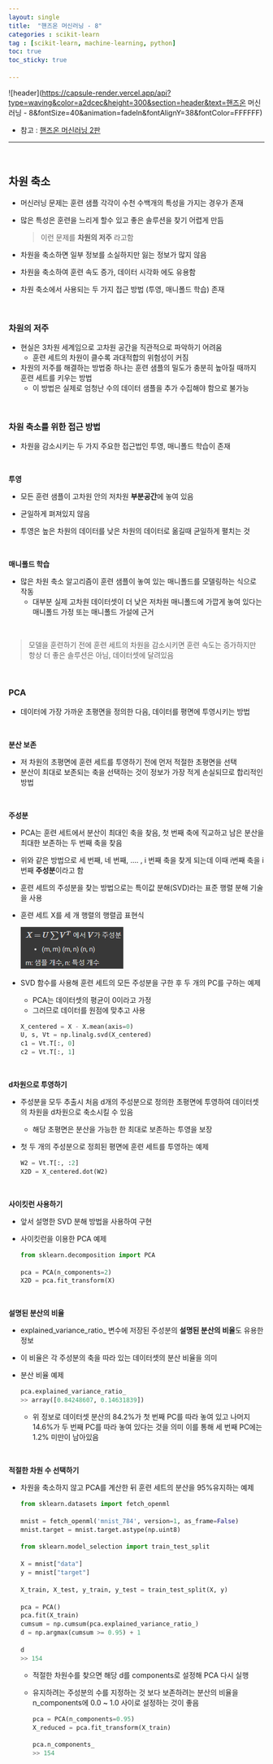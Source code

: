 ```yaml
---
layout: single
title:  "핸즈온 머신러닝 - 8"
categories : scikit-learn
tag : [scikit-learn, machine-learning, python]
toc: true
toc_sticky: true

---
```


![header](https://capsule-render.vercel.app/api?type=waving&color=a2dcec&height=300&section=header&text=핸즈온 머신러닝 - 8&fontSize=40&animation=fadeIn&fontAlignY=38&fontColor=FFFFFF)

- 참고 : [핸즈온 머신러닝 2판](http://www.kyobobook.co.kr/product/detailViewKor.laf?mallGb=KOR&ejkGb=KOR&barcode=9791162242964)

------------------------------------------------------

&nbsp;

## 차원 축소

- 머신러닝 문제는 훈련 샘플 각각이 수천 수백개의 특성을 가지는 경우가 존재

- 많은 특성은 훈련을 느리게 할수 있고 좋은 솔루션을 찾기 어렵게 만듬

  >  이런 문제를 **차원의 저주** 라고함	

- 차원을 축소하면 일부 정보를 소실하지만 잃는 정보가 많지 않음
- 차원을 축소하여 훈련 속도 증가, 데이터 시각화 에도 유용함
- 차원 축소에서 사용되는 두 가지 접근 방법 (투영, 매니폴드 학습) 존재

&nbsp;

### 차원의 저주

- 현실은 3차원 세계임으로 고차원 공간을 직관적으로 파악하기 어려움
  - 훈련 세트의 차원이 클수록 과대적합의 위험성이 커짐
- 차원의 저주를 해결하는 방법중 하나는 훈련 샘플의 밀도가 충분히 높아질 때까지 훈련 세트를 키우는 방법
  - 이 방법은 실제로 엄청난 수의 데이터 샘플을 추가 수집해야 함으로 불가능

&nbsp;

### 차원 축소를 위한 접근 방법

- 차원을 감소시키는 두 가지 주요한 접근법인 투영, 매니폴드 학습이 존재

&nbsp;

**투영**

- 모든 훈련 샘플이 고차원 안의 저차원 **부분공간**에 놓여 있음
- 균일하게 펴져있지 않음

- 투영은 높은 차원의 데이터를 낮은 차원의 데이터로 옮길때 균일하게 펼치는 것

&nbsp;

**매니폴드 학습**

- 많은 차원 축소 알고리즘이 훈련 샘플이 놓여 있는 매니폴드를 모델링하는 식으로 작동
  - 대부분 실제 고차원 데이터셋이 더 낮은 저차원 매니폴드에 가깝게 놓여 있다는 매니폴드 가정 또는 매니폴드 가설에 근거

&nbsp;

> 모델을 훈련하기 전에 훈련 세트의 차원을 감소시키면 훈련 속도는 증가하지만 항상 더 좋은 솔루션은 아님, 데이터셋에 달려있음

&nbsp;

### PCA

- 데이터에 가장 가까운 초평면을 정의한 다음, 데이터를 평면에 투영시키는 방법

&nbsp;

**분산 보존**

- 저 차원의 초평면에 훈련 세트를 투영하기 전에 먼저 적절한 초평면을 선택
- 분산이 최대로 보존되는 축을 선택하는 것이 정보가 가장 적게 손실되므로 합리적인 방법

&nbsp;

**주성분**

- PCA는 훈련 세트에서 분산이 최대인 축을 찾음, 첫 번째 축에 직교하고 남은 분산을 최대한 보존하는 두 번째 축을 찾음
- 위와 같은 방법으로 세 번째, 네 번째, .... , i 번째 축을 찾게 되는데 이때 i번째 축을 i번째 **주성분**이라고 함

- 훈련 세트의 주성분을 찾는 방법으로는 특이값 분해(SVD)라는 표준 행렬 분해 기술을 사용

- 훈련 세트 X를 세 개 행렬의 행렬곱 표현식

  ![image-20221102135954789](/images/2022-11-01-hands_on_8/image-20221102135954789.png)

- SVD 함수를 사용해 훈련 세트의 모든 주성분을 구한 후 두 개의 PC를 구하는 예제

  - PCA는 데이터셋의 평균이 0이라고 가정
  - 그러므로 데이터를 원점에 맞추고 사용

  ```python
  X_centered = X - X.mean(axis=0)
  U, s, Vt = np.linalg.svd(X_centered)
  c1 = Vt.T[:, 0]
  c2 = Vt.T[:, 1]
  ```

&nbsp;

**d차원으로 투영하기**

- 주성분을 모두 추출시 처음 d개의 주성분으로 정의한 초평면에 투영하여 데이터셋의 차원을 d차원으로 축소시킬 수 있음

  - 해당 초평면은 분산을 가능한 한 최대로 보존하는 투영을 보장

- 첫 두 개의 주성분으로 정희된 평면에 훈련 세트를 투영하는 예제

  ```python
  W2 = Vt.T[:, :2]
  X2D = X_centered.dot(W2)
  ```

&nbsp;

**사이킷런 사용하기**

- 앞서 설명한 SVD 분해 방법을 사용하여 구현

- 사이킷런을 이용한 PCA 예제

  ```python
  from sklearn.decomposition import PCA
  
  pca = PCA(n_components=2)
  X2D = pca.fit_transform(X)
  ```

&nbsp;

**설명된 분산의 비율**

- explained_variance_ratio_ 변수에 저장된 주성분의 **설명된 분산의 비율**도 유용한 정보

- 이 비율은 각 주성분의 축을 따라 있는 데이터셋의 분산 비율을 의미

- 분산 비율 예제

  ```python
  pca.explained_variance_ratio_
  >> array([0.84248607, 0.14631839])
  ```

  - 위 정보로 데이터셋 분산의 84.2%가 첫 번째 PC를 따라 놓여 있고 나머지 14.6%가 두 번째 PC를 따라 놓여 있다는 것을 의미 이를 통해 세 번째 PC에는 1.2% 미만이 남아있음

&nbsp;

**적절한 차원 수 선택하기**

- 차원을 축소하지 않고 PCA를 계산한 뒤 훈련 세트의 분산을 95%유지하는 예제

  ```python
  from sklearn.datasets import fetch_openml
  
  mnist = fetch_openml('mnist_784', version=1, as_frame=False)
  mnist.target = mnist.target.astype(np.uint8)
  
  from sklearn.model_selection import train_test_split
  
  X = mnist["data"]
  y = mnist["target"]
  
  X_train, X_test, y_train, y_test = train_test_split(X, y)
  
  pca = PCA()
  pca.fit(X_train)
  cumsum = np.cumsum(pca.explained_variance_ratio_)
  d = np.argmax(cumsum >= 0.95) + 1
  
  d
  >> 154
  ```

  - 적절한 차원수를 찾으면 해당 d를 components로 설정해 PCA 다시 실행

  - 유지하려는 주성분의 수를 지정하는 것 보다 보존하려는 분산의 비율을 n_components에 0.0 ~ 1.0 사이로 설정하는 것이 좋음

    ```python
    pca = PCA(n_components=0.95)
    X_reduced = pca.fit_transform(X_train)
    
    pca.n_components_
    >> 154
    ```

    

&nbsp;

